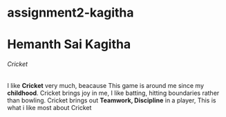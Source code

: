 # assignment2-kagitha

# Hemanth Sai Kagitha  
###### Cricket

I like **Cricket** very much, beacause This game is around me since my **childhood**. Cricket brings joy in me, I like batting, hitting boundaries rather than bowling. Cricket brings out **Teamwork, Discipline** in a player, This is what i like most about Cricket
